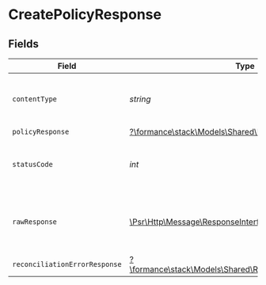 # CreatePolicyResponse


## Fields

| Field                                                                                                            | Type                                                                                                             | Required                                                                                                         | Description                                                                                                      |
| ---------------------------------------------------------------------------------------------------------------- | ---------------------------------------------------------------------------------------------------------------- | ---------------------------------------------------------------------------------------------------------------- | ---------------------------------------------------------------------------------------------------------------- |
| `contentType`                                                                                                    | *string*                                                                                                         | :heavy_check_mark:                                                                                               | HTTP response content type for this operation                                                                    |
| `policyResponse`                                                                                                 | [?\formance\stack\Models\Shared\PolicyResponse](../../Models/Shared/PolicyResponse.md)                           | :heavy_minus_sign:                                                                                               | OK                                                                                                               |
| `statusCode`                                                                                                     | *int*                                                                                                            | :heavy_check_mark:                                                                                               | HTTP response status code for this operation                                                                     |
| `rawResponse`                                                                                                    | [\Psr\Http\Message\ResponseInterface](https://www.php-fig.org/psr/psr-7/#33-psrhttpmessageresponseinterface)     | :heavy_check_mark:                                                                                               | Raw HTTP response; suitable for custom response parsing                                                          |
| `reconciliationErrorResponse`                                                                                    | [?\formance\stack\Models\Shared\ReconciliationErrorResponse](../../Models/Shared/ReconciliationErrorResponse.md) | :heavy_minus_sign:                                                                                               | Error response                                                                                                   |